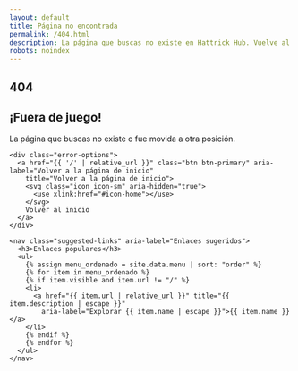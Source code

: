 ```yaml
---
layout: default
title: Página no encontrada
permalink: /404.html
description: La página que buscas no existe en Hattrick Hub. Vuelve al inicio o explora nuestras secciones.
robots: noindex
---
```


<section class="error-404" role="alert" aria-label="Error 404: Página no encontrada">
  <div class="error-container">
    <h1>404</h1>
    <div class="error-divider"></div>
    <h2>¡Fuera de juego!</h2>
    <p>La página que buscas no existe o fue movida a otra posición.</p>

    <div class="error-options">
      <a href="{{ '/' | relative_url }}" class="btn btn-primary" aria-label="Volver a la página de inicio"
        title="Volver a la página de inicio">
        <svg class="icon icon-sm" aria-hidden="true">
          <use xlink:href="#icon-home"></use>
        </svg>
        Volver al inicio
      </a>
    </div>

    <nav class="suggested-links" aria-label="Enlaces sugeridos">
      <h3>Enlaces populares</h3>
      <ul>
        {% assign menu_ordenado = site.data.menu | sort: "order" %}
        {% for item in menu_ordenado %}
        {% if item.visible and item.url != "/" %}
        <li>
          <a href="{{ item.url | relative_url }}" title="{{ item.description | escape }}"
            aria-label="Explorar {{ item.name | escape }}">{{ item.name }}</a>
        </li>
        {% endif %}
        {% endfor %}
      </ul>
    </nav>
  </div>
</section>